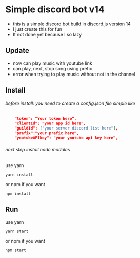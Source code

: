 # Simple discord bot v14

<!-- description -->

-   this is a simple discord bot build in discord.js version 14
-   I just create this for fun
-   It not done yet because I so lazy

## Update

-   now can play music with youtube link
-   can play, next, stop song using prefix
-   error when trying to play music without not in the channel

## Install

###### before install: you need to create a config.json file simple like

```json
    "token": "Your token here",
    "clientId": "your app id here",
    "guildId": ["your server discord list here"],
    "prefix":"your prefix here",
    "youtubeAPIkey": "your youtube api key here",
```

###### next step install node modules

use yarn

```yarn
yarn install
```

or npm if you want

```npm
npm install
```

## Run

use yarn

```yarn
yarn start
```

or npm if you want

```npm
npm start
```
